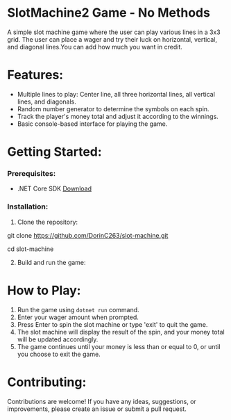 # SlotMachine2 Game - No Methods

A simple slot machine game where the user can play various lines in a 3x3 grid. The user can place a wager and try their luck on horizontal, vertical, and diagonal lines.You can add how much you want in credit.

# Features:

- Multiple lines to play: Center line, all three horizontal lines, all vertical lines, and diagonals.
- Random number generator to determine the symbols on each spin.
- Track the player's money total and adjust it according to the winnings.
- Basic console-based interface for playing the game.

# Getting Started:

### Prerequisites:

- .NET Core SDK [Download](https://dotnet.microsoft.com/download)

### Installation:

1. Clone the repository:

git clone https://github.com/DorinC263/slot-machine.git

cd slot-machine

2. Build and run the game:

# How to Play:

1. Run the game using `dotnet run` command.
2. Enter your wager amount when prompted.
3. Press Enter to spin the slot machine or type 'exit' to quit the game.
4. The slot machine will display the result of the spin, and your money total will be updated accordingly.
5. The game continues until your money is less than or equal to 0, or until you choose to exit the game.

# Contributing:

Contributions are welcome! If you have any ideas, suggestions, or improvements, please create an issue or submit a pull request.
